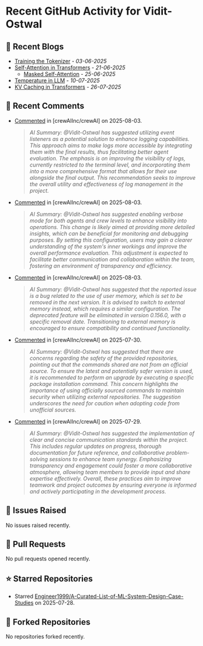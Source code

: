 # Recent GitHub Activity for Vidit-Ostwal

## 📝 Recent Blogs
- [Training the Tokenizer](https://www.notion.so/207e478805d48090b34fcc5c8e8c3c01?v=207e478805d480cfac6c000ca3c80482) - *03-06-2025*
- [Self-Attention in Transformers](https://www.notion.so/viditostwal/Self-Attention-in-Transformers-216e478805d48005b515fac90e1d76e0) - *21-06-2025*
  - [Masked Self-Attention](https://www.notion.so/viditostwal/Self-Attention-in-Transformers-216e478805d48005b515fac90e1d76e0) - *25-06-2025*
- [Temperature in LLM](https://open.substack.com/pub/viditostwal/p/how-does-temperature-changes-the?r=m52qu&utm_campaign=post&utm_medium=web&showWelcomeOnShare=false) - *10-07-2025*
- [KV Caching in Transformers](https://open.substack.com/pub/viditostwal/p/kv-key-value-cache-in-transformers?r=m52qu&utm_campaign=post&utm_medium=web&showWelcomeOnShare=false) - *26-07-2025*
## 💬 Recent Comments
- [Commented](https://github.com/crewAIInc/crewAI/issues/3268#issuecomment-3148583885) in [crewAIInc/crewAI] on 2025-08-03.
  > *AI Summary: @Vidit-Ostwal has suggested utilizing event listeners as a potential solution to enhance logging capabilities. This approach aims to make logs more accessible by integrating them with the final results, thus facilitating better agent evaluation. The emphasis is on improving the visibility of logs, currently restricted to the terminal level, and incorporating them into a more comprehensive format that allows for their use alongside the final output. This recommendation seeks to improve the overall utility and effectiveness of log management in the project.*
- [Commented](https://github.com/crewAIInc/crewAI/issues/3268#issuecomment-3148562680) in [crewAIInc/crewAI] on 2025-08-03.
  > *AI Summary: @Vidit-Ostwal has suggested enabling verbose mode for both agents and crew levels to enhance visibility into operations. This change is likely aimed at providing more detailed insights, which can be beneficial for monitoring and debugging purposes. By setting this configuration, users may gain a clearer understanding of the system's inner workings and improve the overall performance evaluation. This adjustment is expected to facilitate better communication and collaboration within the team, fostering an environment of transparency and efficiency.*
- [Commented](https://github.com/crewAIInc/crewAI/issues/3266#issuecomment-3148524005) in [crewAIInc/crewAI] on 2025-08-03.
  > *AI Summary: @Vidit-Ostwal has suggested that the reported issue is a bug related to the use of user memory, which is set to be removed in the next version. It is advised to switch to external memory instead, which requires a similar configuration. The deprecated feature will be eliminated in version 0.156.0, with a specific removal date. Transitioning to external memory is encouraged to ensure compatibility and continued functionality.*
- [Commented](https://github.com/crewAIInc/crewAI/issues/3176#issuecomment-3136874598) in [crewAIInc/crewAI] on 2025-07-30.
  > *AI Summary: @Vidit-Ostwal has suggested that there are concerns regarding the safety of the provided repositories, pointing out that the commands shared are not from an official source. To ensure the latest and potentially safer version is used, it is recommended to perform an upgrade by executing a specific package installation command. This concern highlights the importance of using officially sourced commands to maintain security when utilizing external repositories. The suggestion underscores the need for caution when adopting code from unofficial sources.*
- [Commented](https://github.com/crewAIInc/crewAI/pull/2423#issuecomment-3133520832) in [crewAIInc/crewAI] on 2025-07-29.
  > *AI Summary: @Vidit-Ostwal has suggested the implementation of clear and concise communication standards within the project. This includes regular updates on progress, thorough documentation for future reference, and collaborative problem-solving sessions to enhance team synergy. Emphasizing transparency and engagement could foster a more collaborative atmosphere, allowing team members to provide input and share expertise effectively. Overall, these practices aim to improve teamwork and project outcomes by ensuring everyone is informed and actively participating in the development process.*

## 🐛 Issues Raised
No issues raised recently.

## 🚀 Pull Requests
No pull requests opened recently.

## ⭐ Starred Repositories
- Starred [Engineer1999/A-Curated-List-of-ML-System-Design-Case-Studies](https://github.com/Engineer1999/A-Curated-List-of-ML-System-Design-Case-Studies) on 2025-07-28.

## 🍴 Forked Repositories
No repositories forked recently.
